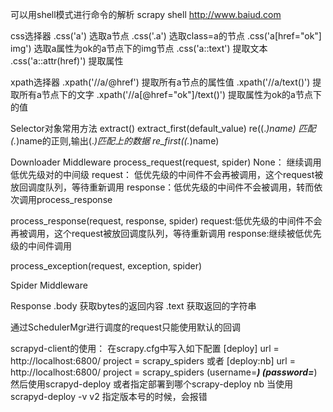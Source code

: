 


可以用shell模式进行命令的解析
scrapy shell http://www.baiud.com

css选择器
.css('a')   选取a节点
.css('.a')  选取class=a的节点
.css('a[href="ok"] img') 选取a属性为ok的a节点下的img节点
.css('a::text') 提取文本
.css('a::attr(href)') 提取属性

xpath选择器
.xpath('//a/@href')  提取所有a节点的属性值
.xpath('//a/text()') 提取所有a节点下的文字
.xpath('//a[@href="ok"]/text()')  提取属性为ok的a节点下的值


Selector对象常用方法
extract()
extract_first(default_value)
re((.*)name)  匹配(.*)name的正则,输出(.*)匹配上的数据
re_first((.*)name)


Downloader Middleware
process_request(request, spider)
None：    继续调用低优先级对的中间级
request： 低优先级的中间件不会再被调用，这个request被放回调度队列，等待重新调用
response：低优先级的中间件不会被调用，转而依次调用process_response

process_response(request, response, spider)
request:低优先级的中间件不会再被调用，这个request被放回调度队列，等待重新调用
response:继续被低优先级的中间件调用

process_exception(request, exception, spider)

Spider Middleware


Response
.body 获取bytes的返回内容
.text 获取返回的字符串



通过SchedulerMgr进行调度的request只能使用默认的回调



scrapyd-client的使用：
在scrapy.cfg中写入如下配置
[deploy]
url = http://localhost:6800/
project = scrapy_spiders
或者
[deploy:nb]
url = http://localhost:6800/
project = scrapy_spiders
(username=***)
(password=***)
然后使用scrapyd-deploy 或者指定部署到哪个scrapy-deploy nb
当使用scrapyd-deploy -v v2 指定版本号的时候，会报错










